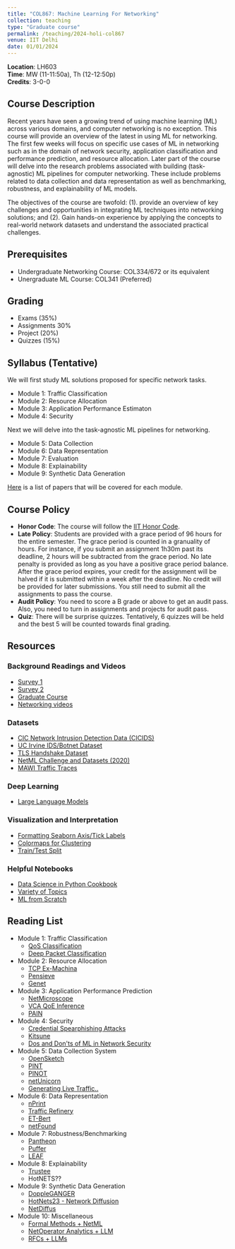 ```yaml
---
title: "COL867: Machine Learning For Networking"
collection: teaching
type: "Graduate course"
permalink: /teaching/2024-holi-col867
venue: IIT Delhi
date: 01/01/2024
---
```


**Location**: LH603 \
**Time**: MW (11-11:50a), Th (12-12:50p) \
**Credits**: 3-0-0

## Course Description 

Recent years have seen a growing trend of using machine
learning (ML) across various domains, and computer networking is no exception.
This course will provide an overview of the latest in using ML for networking. 
The first few weeks will focus on specific use cases of ML in networking such
as in the domain of network security, application classification and performance prediction, 
and resource allocation. Later part of the course will delve into the research 
problems associated with building (task-agnostic) ML pipelines for computer 
networking. These include problems related to data collection and data 
representation as well as benchmarking, robustness, and explainability of 
ML models. 

The objectives of the course are twofold: (1). provide an overview of 
key challenges and opportunities in integrating ML techniques into networking solutions; 
and (2). Gain hands-on experience by applying the concepts to real-world network datasets and 
understand the associated practical challenges. 

## Prerequisites
- Undergraduate Networking Course: COL334/672 or its equivalent
- Unergraduate ML Course: COL341 (Preferred)

## Grading
- Exams (35%)
- Assignments 30%
- Project (20%)
- Quizzes (15%)

## Syllabus (Tentative)

We will first study ML solutions proposed for specific network tasks.
- Module 1: Traffic Classification
- Module 2: Resource Allocation
- Module 3: Application Performance Estimaton
- Module 4: Security

Next we will delve into the task-agnostic ML pipelines for networking. 
- Module 5: Data Collection
- Module 6: Data Representation
- Module 7: Evaluation 
- Module 8: Explainability
- Module 9: Synthetic Data Generation

[Here](#reading-list) is a list of papers that will be covered for each module. 

## Course Policy
- **Honor Code**: The course will follow the [IIT Honor Code](https://academics.iitd.ac.in/sites/default/files/registration/forms/10_FORM%20H.pdf).
- **Late Policy**: Students are provided with a grace period of 96 hours for the entire
semester. The grace period is counted in a granuality of hours. For instance, if you submit an assignment 1h30m past
its deadline, 2 hours will be subtracted from the grace period. No late penalty is provided as long
as you have a positive grace period balance. After the grace period expires, your credit for the assignment
will be halved if it is submitted within a week after the deadline. No credit will be provided
for later submissions. You still need to submit all the assignments to pass the course. 
- **Audit Policy**: You need to score a B grade or above to get an audit pass. Also, you need to turn in assignments
and projects for audit pass. 
- **Quiz**: There will be surprise quizzes. Tentatively, 6 quizzes will be held and the best 5 will be counted towards
final grading.

## Resources 

### Background Readings and Videos

* [Survey 1](https://ieeexplore.ieee.org/stamp/stamp.jsp?arnumber=8121867&tag=1) 
* [Survey 2](https://jisajournal.springeropen.com/counter/pdf/10.1186/s13174-018-0087-2.pdf)
* [Graduate Course](https://people.cs.uchicago.edu/~junchenj/34702-fall21/syllabus.html)
* [Networking videos](https://www.youtube.com/playlist?list=PLpherdrLyny-zJw95jcE-uJkcsIAG1MEn)

### Datasets

* [CIC Network Intrusion Detection Data (CICIDS)](https://www.unb.ca/cic/datasets/)
* [UC Irvine IDS/Botnet Dataset](https://archive.ics.uci.edu/ml/datasets/detection_of_IoT_botnet_attacks_N_BaIoT)
* [TLS Handshake Dataset](https://haystack.mobi/datasets.html)
* [NetML Challenge and Datasets (2020)](https://github.com/ACANETS/NetML-Competition2020)
* [MAWI Traffic Traces](http://mawi.wide.ad.jp/mawi/)
      

### Deep Learning

* [Large Language Models](https://arstechnica.com/science/2023/07/a-jargon-free-explanation-of-how-ai-large-language-models-work/)

### Visualization and Interpretation
* [Formatting Seaborn Axis/Tick Labels](https://matplotlib.org/3.2.1/gallery/text_labels_and_annotations/date.html)
* [Colormaps for Clustering](https://matplotlib.org/3.1.0/tutorials/colors/colormaps.html)
* [Train/Test Split](https://towardsdatascience.com/train-test-split-and-cross-validation-in-python-80b61beca4b6)

### Helpful Notebooks

* [Data Science in Python Cookbook](https://github.com/jakevdp/PythonDataScienceHandbook)
* [Variety of Topics](https://nbviewer.jupyter.org/github/jakevdp/sklearn_tutorial/blob/master/notebooks/Index.ipynb)
* [ML from Scratch](https://github.com/eriklindernoren/ML-From-Scratch/)


## Reading List
- Module 1: Traffic Classification
  - [QoS Classification](https://dl.acm.org/doi/pdf/10.1145/1028788.1028805)
  - [Deep Packet Classification](https://link.springer.com/article/10.1007/s00500-019-04030-2)
- Module 2: Resource Allocation
  - [TCP Ex-Machina](https://dl.acm.org/doi/pdf/10.1145/2534169.2486020)
  - [Pensieve](https://dl.acm.org/doi/abs/10.1145/3098822.3098843)
  - [Genet](https://dl.acm.org/doi/pdf/10.1145/3544216.3544243)
- Module 3: Application Performance Prediction
  - [NetMicroscope](https://dl.acm.org/doi/abs/10.1145/3366704)
  - [VCA QoE Inference](https://arxiv.org/abs/2306.01194)
  - [PAIN](https://www.sciencedirect.com/science/article/abs/pii/S138912861830358X)
- Module 4: Security
  - [Credential Spearphishing Attacks](https://www.usenix.org/system/files/conference/usenixsecurity17/sec17-ho.pdf)
  - [Kitsune](https://www.usenix.org/system/files/conference/usenixsecurity17/sec17-ho.pdf)
  - [Dos and Don'ts of ML in Network Security](https://www.usenix.org/conference/usenixsecurity22/presentation/arp)
- Module 5: Data Collection System
  - [OpenSketch](https://www.usenix.org/system/files/conference/nsdi13/nsdi13-final116.pdf)
  - [PINT](https://dl.acm.org/doi/pdf/10.1145/3387514.3405894)
  - [PINOT](https://dl.acm.org/doi/abs/10.1145/3606464.3606485)
  - [netUnicorn](https://arxiv.org/abs/2306.08853)
  - [Generating Live Traffic..](https://dl.acm.org/doi/pdf/10.1145/3563766.3564084)
- Module 6: Data Representation
  - [nPrint](https://dl.acm.org/doi/abs/10.1145/3460120.3484758)
  - [Traffic Refinery](https://dl.acm.org/doi/abs/10.1145/3491052)
  - [ET-Bert](https://dl.acm.org/doi/pdf/10.1145/3485447.3512217)
  - [netFound](https://arxiv.org/abs/2310.17025)
- Module 7: Robustness/Benchmarking
  - [Pantheon](https://www.usenix.org/conference/atc18/presentation/yan-francis)
  - [Puffer](https://puffer.stanford.edu/static/puffer/documents/puffer-paper.pdf)
  - [LEAF](https://dl.acm.org/doi/abs/10.1145/3609422)
- Module 8: Explainability
  - [Trustee](https://dl.acm.org/doi/pdf/10.1145/3548606.3560609)
  - HotNETS??
- Module 9: Synthetic Data Generation
  - [DoppleGANGER](https://dl.acm.org/doi/abs/10.1145/3544216.3544251)
  - [HotNets23 - Network Diffusion](https://arxiv.org/abs/2310.08543)
  - [NetDiffus](https://arxiv.org/abs/2310.04429)
- Module 10: Miscellaneous
  - [Formal Methods + NetML](https://conferences.sigcomm.org/hotnets/2023/papers/hotnets23_gong.pdf)
  - [NetOperator Analytics + LLM](https://conferences.sigcomm.org/hotnets/2023/papers/hotnets23_kotaru.pdf)
  - [RFCs + LLMs](https://conferences.sigcomm.org/hotnets/2023/papers/hotnets23_sharma.pdf)
  
